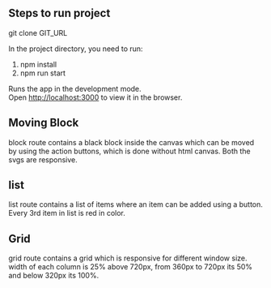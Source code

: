 

## Steps to run project

git clone GIT_URL

In the project directory, you need to run:

1. npm install
2. npm run start

Runs the app in the development mode.<br>
Open [http://localhost:3000](http://localhost:3000) to view it in the browser.

## Moving Block
block route contains a black block inside the canvas which can be moved by using
the action buttons, which is done without html canvas.
Both the svgs are responsive.

## list
list route contains a list of items where an item can be added using a button.
Every 3rd item in list is red in color.

## Grid
grid route contains a grid which is responsive for different window size.
width of each column is 25% above 720px, from 360px to 720px its 50% and below 320px its 100%.